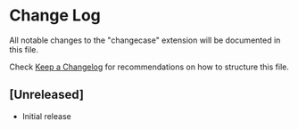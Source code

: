 # Change Log

All notable changes to the "changecase" extension will be documented in this file.

Check [Keep a Changelog](http://keepachangelog.com/) for recommendations on how to structure this file.

## [Unreleased]

- Initial release